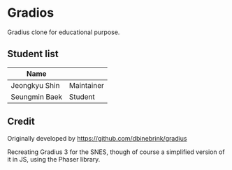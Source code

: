 # Gradios

Gradius clone for educational purpose.

## Student list

| Name         |            |
|--------------|------------|
| Jeongkyu Shin| Maintainer |
| Seungmin Baek| Student	|

## Credit

Originally developed by https://github.com/dbinebrink/gradius

Recreating Gradius 3 for the SNES, though of course a simplified version of it in JS, using the Phaser library.

